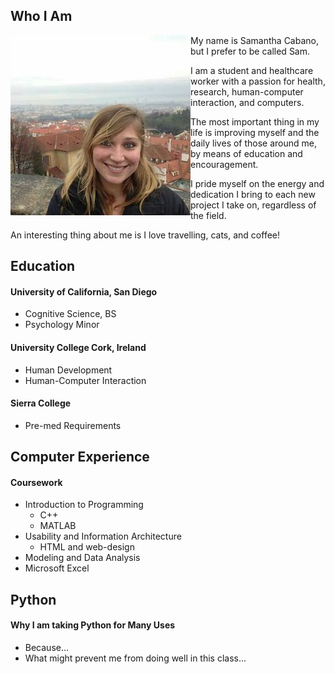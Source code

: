 ## Who I Am

<img src="portfolio.jpg" align="left"> My name is Samantha Cabano, but I prefer to be called Sam.

I am a student and healthcare worker with a passion for health, research, human-computer interaction, and computers. 

The most important thing in my life is improving myself and the daily lives of those around me, by means of education and encouragement. 

I pride myself on the energy and dedication I bring to each new project I take on, regardless of the field. 

An interesting thing about me is I love travelling, cats, and coffee!



## Education

#### University of California, San Diego
- Cognitive Science, BS
- Psychology Minor

#### University College Cork, Ireland
- Human Development
- Human-Computer Interaction

#### Sierra College
- Pre-med Requirements


## Computer Experience
#### Coursework
- Introduction to Programming
  - C++
  - MATLAB
- Usability and Information Architecture
  - HTML and web-design
- Modeling and Data Analysis
- Microsoft Excel

## Python
#### Why I am taking Python for Many Uses
- Because...
- What might prevent me from doing well in this class...
